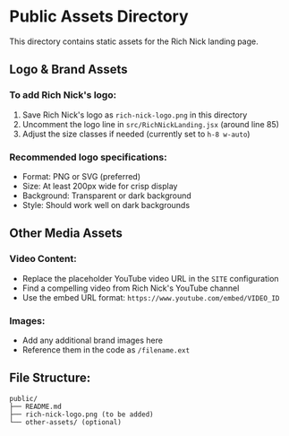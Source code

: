 # Public Assets Directory

This directory contains static assets for the Rich Nick landing page.

## Logo & Brand Assets

### To add Rich Nick's logo:
1. Save Rich Nick's logo as `rich-nick-logo.png` in this directory
2. Uncomment the logo line in `src/RichNickLanding.jsx` (around line 85)
3. Adjust the size classes if needed (currently set to `h-8 w-auto`)

### Recommended logo specifications:
- Format: PNG or SVG (preferred)
- Size: At least 200px wide for crisp display
- Background: Transparent or dark background
- Style: Should work well on dark backgrounds

## Other Media Assets

### Video Content:
- Replace the placeholder YouTube video URL in the `SITE` configuration
- Find a compelling video from Rich Nick's YouTube channel
- Use the embed URL format: `https://www.youtube.com/embed/VIDEO_ID`

### Images:
- Add any additional brand images here
- Reference them in the code as `/filename.ext`

## File Structure:
```
public/
├── README.md
├── rich-nick-logo.png (to be added)
└── other-assets/ (optional)
```
